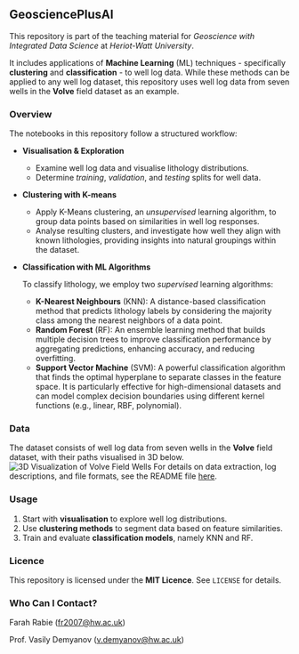 ## GeosciencePlusAI

This repository is part of the teaching material for *Geoscience with Integrated Data Science* at *Heriot-Watt University*.

It includes applications of **Machine Learning** (ML) techniques - specifically **clustering** and **classification** - to well log data. While these methods can be applied to any well log dataset, this repository uses well log data from seven wells in the **Volve** field dataset as an example. 

### Overview

The notebooks in this repository follow a structured workflow:

- **Visualisation & Exploration**  
   - Examine well log data and visualise lithology distributions.  
   - Determine *training*, *validation*, and *testing* splits for well data. 

- **Clustering with K-means**  
   - Apply K-Means clustering, an *unsupervised* learning algorithm, to group data points based on similarities in well log responses.
   - Analyse resulting clusters, and investigate how well they align with known lithologies, providing insights into natural groupings within the dataset.

- **Classification with ML Algorithms**
   
   To classify lithology, we employ two *supervised* learning algorithms:
   - **K-Nearest Neighbours** (KNN): A distance-based classification method that predicts lithology labels by considering the majority class among the nearest neighbors of a data point.
   - **Random Forest** (RF): An ensemble learning method that builds multiple decision trees to improve classification performance by aggregating predictions, enhancing accuracy, and reducing overfitting.
   - **Support Vector Machine** (SVM): A powerful classification algorithm that finds the optimal hyperplane to separate classes in the feature space. It is particularly effective for high-dimensional datasets and can model complex decision boundaries using different kernel functions (e.g., linear, RBF, polynomial).

### Data

The dataset consists of well log data from seven wells in the **Volve** field dataset, with their paths visualised in 3D below. 
![3D Visualization of Volve Field Wells](https://github.com/farah-rabie/GeosciencePlusAI/blob/main/Data/Images/3D%20Visualisation%20of%20Volve%20Field%20Wells.png)
For details on data extraction, log descriptions, and file formats, see the README file [here]([Data/README.md](https://github.com/farah-rabie/GeosciencePlusAI/blob/main/Data/README.md)).

### Usage

1. Start with **visualisation** to explore well log distributions.  
2. Use **clustering methods** to segment data based on feature similarities.  
3. Train and evaluate **classification models**, namely KNN and RF.

### Licence

This repository is licensed under the **MIT Licence**. See `LICENSE` for details.

### Who Can I Contact?
Farah Rabie (fr2007@hw.ac.uk)

Prof. Vasily Demyanov (v.demyanov@hw.ac.uk)
